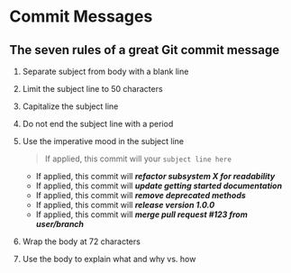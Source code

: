 # Commit Messages

## The seven rules of a great Git commit message

1. Separate subject from body with a blank line
2. Limit the subject line to 50 characters
3. Capitalize the subject line
4. Do not end the subject line with a period
5. Use the imperative mood in the subject line

   > If applied, this commit will your `subject line here`

   - If applied, this commit will _**refactor subsystem X for readability**_
   - If applied, this commit will _**update getting started documentation**_
   - If applied, this commit will _**remove deprecated methods**_
   - If applied, this commit will _**release version 1.0.0**_
   - If applied, this commit will _**merge pull request #123 from user/branch**_

6. Wrap the body at 72 characters
7. Use the body to explain what and why vs. how
